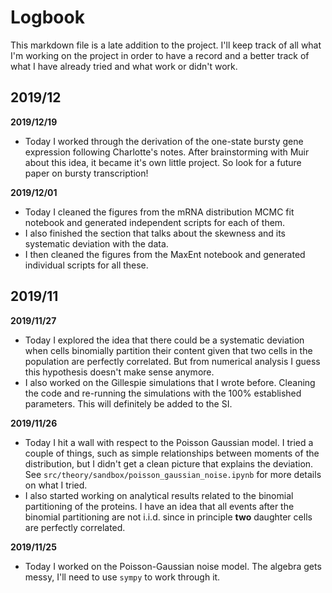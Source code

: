 # Logbook

This markdown file is a late addition to the project. I'll keep track of all
what I'm working on the project in order to have a record and a better track of
what I have already tried and what work or didn't work.

## 2019/12

**2019/12/19**
- Today I worked through the derivation of the one-state bursty gene expression
  following Charlotte's notes. After brainstorming with Muir about this idea,
  it became it's own little project. So look for a future paper on bursty
  transcription!

**2019/12/01**
- Today I cleaned the figures from the mRNA distribution MCMC fit notebook and
  generated independent scripts for each of them.
- I also finished the section that talks about the skewness and its systematic
  deviation with the data.
- I then cleaned the figures from the MaxEnt notebook and generated individual
  scripts for all these.

## 2019/11

**2019/11/27**
- Today I explored the idea that there could be a systematic deviation when
  cells binomially partition their content given that two cells in the
  population are perfectly correlated. But from numerical analysis I guess this
  hypothesis doesn't make sense anymore.
- I also worked on the Gillespie simulations that I wrote before. Cleaning the
  code and re-running the simulations with the 100% established parameters.
  This will definitely be added to the SI.

**2019/11/26**
- Today I hit a wall with respect to the Poisson Gaussian model. I tried a
  couple of things, such as simple relationships between moments of the
  distribution, but I didn't get a clean picture that explains the deviation.
  See `src/theory/sandbox/poisson_gaussian_noise.ipynb` for more details on
  what I tried.
- I also started working on analytical results related to the binomial
  partitioning of the proteins. I have an idea that all events after the
  binomial partitioning are not i.i.d. since in principle **two** daughter
  cells are perfectly correlated.

**2019/11/25**
- Today I worked on the Poisson-Gaussian noise model. The algebra gets messy,
  I'll need to use `sympy` to work through it.

